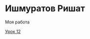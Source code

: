 

# Ишмуратов Ришат
Моя работа

[Урок 12](https://wellanx.github.io/%D0%B2%D0%B5%D1%80%D1%81%D1%82%D0%BA%D0%B0/ "Задание")
